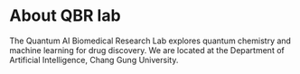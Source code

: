 # About QBR lab

The Quantum AI Biomedical Research Lab explores quantum chemistry and machine learning for drug discovery. We are located at the Department of Artificial Intelligence, Chang Gung University.
